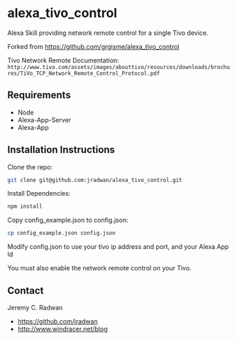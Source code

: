 # alexa_tivo_control
Alexa Skill providing network remote control for a single Tivo device.

Forked from https://github.com/grgisme/alexa_tivo_control

Tivo Network Remote Documentation:
`http://www.tivo.com/assets/images/abouttivo/resources/downloads/brochures/TiVo_TCP_Network_Remote_Control_Protocol.pdf`

## Requirements
* Node
* Alexa-App-Server
* Alexa-App

## Installation Instructions

Clone the repo:
```bash
git clone git@github.com:jradwan/alexa_tivo_control.git
```
Install Dependencies:
```bash
npm install
```
Copy config_example.json to config.json:
```bash
cp config_example.json config.json
```

Modify config.json to use your tivo ip address and port, and your Alexa App Id

You must also enable the network remote control on your Tivo.

## Contact

Jeremy C. Radwan

- https://github.com/jradwan
- http://www.windracer.net/blog
